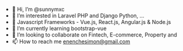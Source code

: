 - 👋 Hi, I’m @sunnymxc
- 👀 I’m interested in Laravel PHP and Django Python,  ...
- 👀 Javascript Frameworks - Vue.js, React.js, Angular.js & Node.js
- 🌱 I’m currently learning bootstrap-vue
- 💞️ I’m looking to collaborate on Fintech, E-commerce, Property and 
- 📫 How to reach me enenchesimon@gmail.com

<!---
sunnymxc/sunnymxc is a ✨ special ✨ repository because its `README.md` (this file) appears on your GitHub profile.
You can click the Preview link to take a look at your changes.
--->

